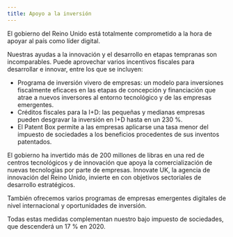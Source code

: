 ```yaml
---
title: Apoyo a la inversión 
---
```

El gobierno del Reino Unido está totalmente comprometido a la hora de apoyar al país como líder digital.

Nuestras ayudas a la innovación y el desarrollo en etapas tempranas son incomparables. Puede aprovechar varios incentivos fiscales para desarrollar e innovar, entre los que se incluyen:
 
- Programa de inversión vivero de empresas: un modelo para inversiones fiscalmente eficaces en las etapas de concepción y financiación que atrae a nuevos inversores al entorno tecnológico y de las empresas emergentes.
- Créditos fiscales para la I+D: las pequeñas y medianas empresas pueden desgravar la inversión en I+D hasta en un 230 %.
- El Patent Box permite a las empresas aplicarse una tasa menor del impuesto de sociedades a los beneficios procedentes de sus inventos patentados.

El gobierno ha invertido más de 200 millones de libras en una red de centros tecnológicos y de innovación que apoya la comercialización de nuevas tecnologías por parte de empresas. Innovate UK, la agencia de innovación del Reino Unido, invierte en con objetivos sectoriales de desarrollo estratégicos.

También ofrecemos varios programas de empresas emergentes digitales de nivel internacional y oportunidades de inversión.

Todas estas medidas complementan nuestro bajo impuesto de sociedades, que descenderá un 17 % en 2020.
